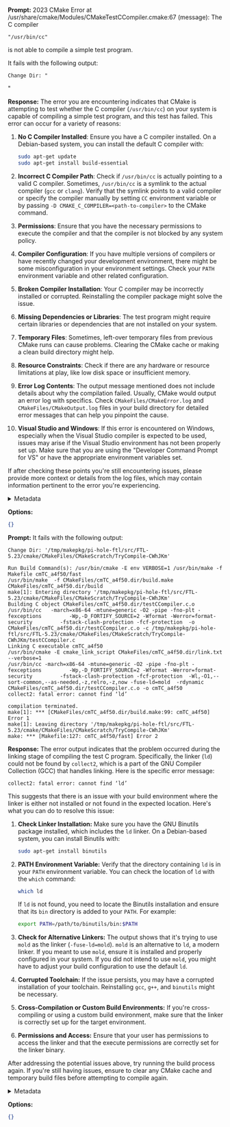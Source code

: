 **Prompt:**
2023 CMake Error at /usr/share/cmake/Modules/CMakeTestCCompiler.cmake:67 (message):
  The C compiler

    "/usr/bin/cc"

  is not able to compile a simple test program.

  It fails with the following output:

    Change Dir: "
"


**Response:**
The error you are encountering indicates that CMake is attempting to test whether the C compiler (`/usr/bin/cc`) on your system is capable of compiling a simple test program, and this test has failed. This error can occur for a variety of reasons:

1. **No C Compiler Installed**: Ensure you have a C compiler installed. On a Debian-based system, you can install the default C compiler with:
   ```bash
   sudo apt-get update
   sudo apt-get install build-essential
   ```

2. **Incorrect C Compiler Path**: Check if `/usr/bin/cc` is actually pointing to a valid C compiler. Sometimes, `/usr/bin/cc` is a symlink to the actual compiler (`gcc` or `clang`). Verify that the symlink points to a valid compiler or specify the compiler manually by setting `CC` environment variable or by passing `-D CMAKE_C_COMPILER=<path-to-compiler>` to the CMake command.

3. **Permissions**: Ensure that you have the necessary permissions to execute the compiler and that the compiler is not blocked by any system policy.

4. **Compiler Configuration**: If you have multiple versions of compilers or have recently changed your development environment, there might be some misconfiguration in your environment settings. Check your `PATH` environment variable and other related configuration.

5. **Broken Compiler Installation**: Your C compiler may be incorrectly installed or corrupted. Reinstalling the compiler package might solve the issue.

6. **Missing Dependencies or Libraries**: The test program might require certain libraries or dependencies that are not installed on your system.

7. **Temporary Files**: Sometimes, left-over temporary files from previous CMake runs can cause problems. Clearing the CMake cache or making a clean build directory might help.

8. **Resource Constraints**: Check if there are any hardware or resource limitations at play, like low disk space or insufficient memory.

9. **Error Log Contents**: The output message mentioned does not include details about why the compilation failed. Usually, CMake would output an error log with specifics. Check `CMakeFiles/CMakeError.log` and `CMakeFiles/CMakeOutput.log` files in your build directory for detailed error messages that can help you pinpoint the cause.

10. **Visual Studio and Windows**: If this error is encountered on Windows, especially when the Visual Studio compiler is expected to be used, issues may arise if the Visual Studio environment has not been properly set up. Make sure that you are using the "Developer Command Prompt for VS" or have the appropriate environment variables set.

If after checking these points you're still encountering issues, please provide more context or details from the log files, which may contain information pertinent to the error you're experiencing.

<details><summary>Metadata</summary>

- Duration: 61193 ms
- Datetime: 2023-12-05T12:31:25.431004
- Model: gpt-4-1106-preview

</details>

**Options:**
```json
{}
```

**Prompt:**
It fails with the following output:

    Change Dir: '/tmp/makepkg/pi-hole-ftl/src/FTL-5.23/cmake/CMakeFiles/CMakeScratch/TryCompile-CWhJKm'

    Run Build Command(s): /usr/bin/cmake -E env VERBOSE=1 /usr/bin/make -f Makefile cmTC_a4f50/fast
    /usr/bin/make  -f CMakeFiles/cmTC_a4f50.dir/build.make CMakeFiles/cmTC_a4f50.dir/build
    make[1]: Entering directory '/tmp/makepkg/pi-hole-ftl/src/FTL-5.23/cmake/CMakeFiles/CMakeScratch/TryCompile-CWhJKm'
    Building C object CMakeFiles/cmTC_a4f50.dir/testCCompiler.c.o
    /usr/bin/cc   -march=x86-64 -mtune=generic -O2 -pipe -fno-plt -fexceptions         -Wp,-D_FORTIFY_SOURCE=2 -Wformat -Werror=format-security         -fstack-clash-protection -fcf-protection  -o CMakeFiles/cmTC_a4f50.dir/testCCompiler.c.o -c /tmp/makepkg/pi-hole-ftl/src/FTL-5.23/cmake/CMakeFiles/CMakeScratch/TryCompile-CWhJKm/testCCompiler.c
    Linking C executable cmTC_a4f50
    /usr/bin/cmake -E cmake_link_script CMakeFiles/cmTC_a4f50.dir/link.txt --verbose=1
    /usr/bin/cc -march=x86-64 -mtune=generic -O2 -pipe -fno-plt -fexceptions         -Wp,-D_FORTIFY_SOURCE=2 -Wformat -Werror=format-security         -fstack-clash-protection -fcf-protection  -Wl,-O1,--sort-common,--as-needed,-z,relro,-z,now -fuse-ld=mold  -rdynamic CMakeFiles/cmTC_a4f50.dir/testCCompiler.c.o -o cmTC_a4f50
    collect2: fatal error: cannot find ‘ld’

    compilation terminated.
    make[1]: *** [CMakeFiles/cmTC_a4f50.dir/build.make:99: cmTC_a4f50] Error 1
    make[1]: Leaving directory '/tmp/makepkg/pi-hole-ftl/src/FTL-5.23/cmake/CMakeFiles/CMakeScratch/TryCompile-CWhJKm'
    make: *** [Makefile:127: cmTC_a4f50/fast] Error 2

**Response:**
The error output indicates that the problem occurred during the linking stage of compiling the test C program. Specifically, the linker (`ld`) could not be found by `collect2`, which is a part of the GNU Compiler Collection (GCC) that handles linking. Here is the specific error message:

```
collect2: fatal error: cannot find ‘ld’
```

This suggests that there is an issue with your build environment where the linker is either not installed or not found in the expected location. Here's what you can do to resolve this issue:

1. **Check Linker Installation:** Make sure you have the GNU Binutils package installed, which includes the `ld` linker. On a Debian-based system, you can install Binutils with:
    ```bash
    sudo apt-get install binutils
    ```

2. **PATH Environment Variable:** Verify that the directory containing `ld` is in your `PATH` environment variable. You can check the location of `ld` with the `which` command:
    ```bash
    which ld
    ```

    If `ld` is not found, you need to locate the Binutils installation and ensure that its `bin` directory is added to your `PATH`. For example:
    ```bash
    export PATH=/path/to/binutils/bin:$PATH
    ```

3. **Check for Alternative Linkers:** The output shows that it's trying to use `mold` as the linker (`-fuse-ld=mold`). `mold` is an alternative to `ld`, a modern linker. If you meant to use `mold`, ensure it is installed and properly configured in your system. If you did not intend to use `mold`, you might have to adjust your build configuration to use the default `ld`.

4. **Corrupted Toolchain:** If the issue persists, you may have a corrupted installation of your toolchain. Reinstalling `gcc`, `g++`, and `binutils` might be necessary.

5. **Cross-Compilation or Custom Build Environments:** If you're cross-compiling or using a custom build environment, make sure that the linker is correctly set up for the target environment.

6. **Permissions and Access:** Ensure that your user has permissions to access the linker and that the execute permissions are correctly set for the linker binary.

After addressing the potential issues above, try running the build process again. If you're still having issues, ensure to clear any CMake cache and temporary build files before attempting to compile again.

<details><summary>Metadata</summary>

- Duration: 57259 ms
- Datetime: 2023-12-05T12:44:23.155292
- Model: gpt-4-1106-preview

</details>

**Options:**
```json
{}
```

